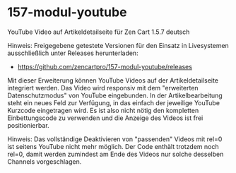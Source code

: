 # 157-modul-youtube
YouTube Video auf Artikeldetailseite für Zen Cart 1.5.7 deutsch

Hinweis: 
Freigegebene getestete Versionen für den Einsatz in Livesystemen ausschließlich unter Releases herunterladen:
* https://github.com/zencartpro/157-modul-youtube/releases

Mit dieser Erweiterung können YouTube Videos auf der Artikeldetailseite integriert werden.
Das Video wird responsiv mit dem "erweiterten Datenschutzmodus" von YouTube eingebunden.
In der Artikelbearbeitung steht ein neues Feld zur Verfügung, in das einfach der jeweilige YouTube Kurzcode eingetragen wird.
Es ist also nicht nötig den kompletten Einbettungscode zu verwenden und die Anzeige des Videos ist frei positionierbar.

Hinweis:
Das vollständige Deaktivieren von "passenden" Videos mit rel=0 ist seitens YouTube nicht mehr möglich.
Der Code enthält trotzdem noch rel=0, damit werden zumindest am Ende des Videos nur solche desselben Channels vorgeschlagen.
